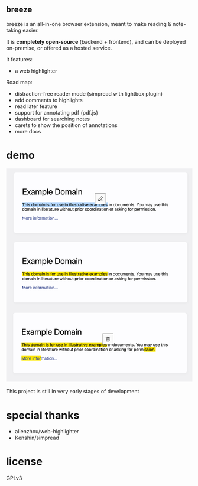 breeze
------

breeze is an all-in-one browser extension, meant to make reading & note-taking easier.

It is **completely open-source** (backend + frontend), and can be deployed on-premise, or offered as a hosted service.

It features:
* a web highlighter

Road map:
* distraction-free reader mode (simpread with lightbox plugin)
* add comments to highlights
* read later feature
* support for annotating pdf (pdf.js)
* dashboard for searching notes
* carets to show the position of annotations
* more docs

# demo
![./demo.jpg](./demo.jpg)

This project is still in very early stages of development

# special thanks
* alienzhou/web-highlighter
* Kenshin/simpread

# license
GPLv3
